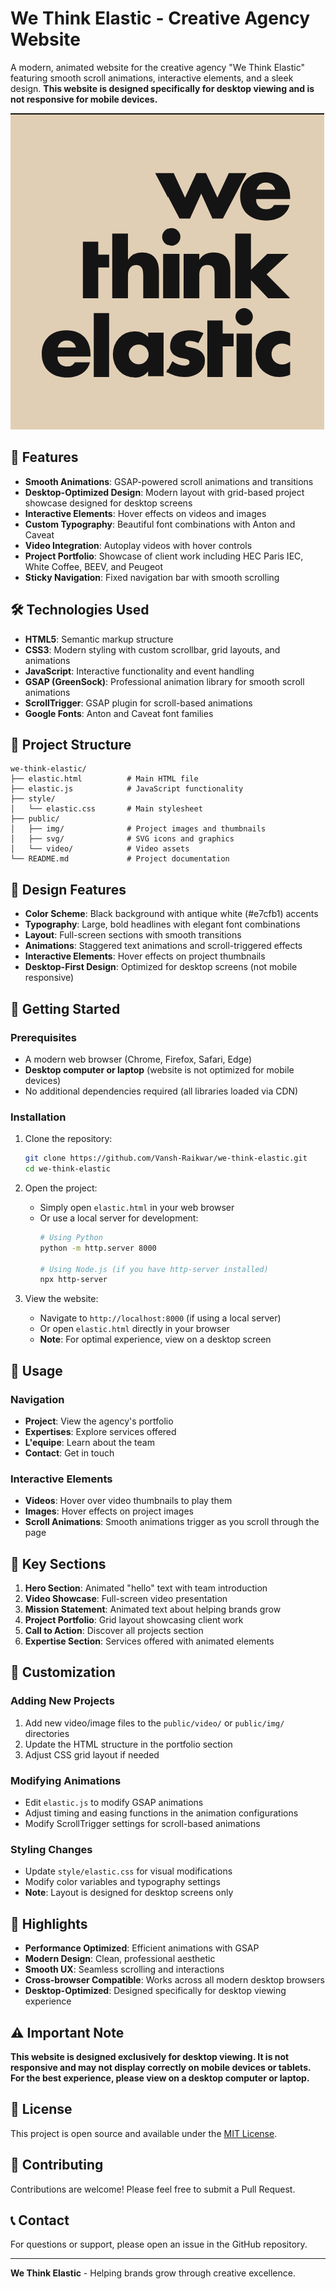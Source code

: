 # We Think Elastic - Creative Agency Website

A modern, animated website for the creative agency "We Think Elastic" featuring smooth scroll animations, interactive elements, and a sleek design. **This website is designed specifically for desktop viewing and is not responsive for mobile devices.**

![We Think Elastic](public/img/Screenshot%202024-10-12%20193457.png)

## 🚀 Features

- **Smooth Animations**: GSAP-powered scroll animations and transitions
- **Desktop-Optimized Design**: Modern layout with grid-based project showcase designed for desktop screens
- **Interactive Elements**: Hover effects on videos and images
- **Custom Typography**: Beautiful font combinations with Anton and Caveat
- **Video Integration**: Autoplay videos with hover controls
- **Project Portfolio**: Showcase of client work including HEC Paris IEC, White Coffee, BEEV, and Peugeot
- **Sticky Navigation**: Fixed navigation bar with smooth scrolling

## 🛠️ Technologies Used

- **HTML5**: Semantic markup structure
- **CSS3**: Modern styling with custom scrollbar, grid layouts, and animations
- **JavaScript**: Interactive functionality and event handling
- **GSAP (GreenSock)**: Professional animation library for smooth scroll animations
- **ScrollTrigger**: GSAP plugin for scroll-based animations
- **Google Fonts**: Anton and Caveat font families

## 📁 Project Structure

```
we-think-elastic/
├── elastic.html          # Main HTML file
├── elastic.js            # JavaScript functionality
├── style/
│   └── elastic.css       # Main stylesheet
├── public/
│   ├── img/              # Project images and thumbnails
│   ├── svg/              # SVG icons and graphics
│   └── video/            # Video assets
└── README.md             # Project documentation
```

## 🎨 Design Features

- **Color Scheme**: Black background with antique white (#e7cfb1) accents
- **Typography**: Large, bold headlines with elegant font combinations
- **Layout**: Full-screen sections with smooth transitions
- **Animations**: Staggered text animations and scroll-triggered effects
- **Interactive Elements**: Hover effects on project thumbnails
- **Desktop-First Design**: Optimized for desktop screens (not mobile responsive)

## 🚀 Getting Started

### Prerequisites

- A modern web browser (Chrome, Firefox, Safari, Edge)
- **Desktop computer or laptop** (website is not optimized for mobile devices)
- No additional dependencies required (all libraries loaded via CDN)

### Installation

1. Clone the repository:
   ```bash
   git clone https://github.com/Vansh-Raikwar/we-think-elastic.git
   cd we-think-elastic
   ```

2. Open the project:
   - Simply open `elastic.html` in your web browser
   - Or use a local server for development:
     ```bash
     # Using Python
     python -m http.server 8000
     
     # Using Node.js (if you have http-server installed)
     npx http-server
     ```

3. View the website:
   - Navigate to `http://localhost:8000` (if using a local server)
   - Or open `elastic.html` directly in your browser
   - **Note**: For optimal experience, view on a desktop screen

## 📱 Usage

### Navigation
- **Project**: View the agency's portfolio
- **Expertises**: Explore services offered
- **L'equipe**: Learn about the team
- **Contact**: Get in touch

### Interactive Elements
- **Videos**: Hover over video thumbnails to play them
- **Images**: Hover effects on project images
- **Scroll Animations**: Smooth animations trigger as you scroll through the page

## 🎯 Key Sections

1. **Hero Section**: Animated "hello" text with team introduction
2. **Video Showcase**: Full-screen video presentation
3. **Mission Statement**: Animated text about helping brands grow
4. **Project Portfolio**: Grid layout showcasing client work
5. **Call to Action**: Discover all projects section
6. **Expertise Section**: Services offered with animated elements

## 🔧 Customization

### Adding New Projects
1. Add new video/image files to the `public/video/` or `public/img/` directories
2. Update the HTML structure in the portfolio section
3. Adjust CSS grid layout if needed

### Modifying Animations
- Edit `elastic.js` to modify GSAP animations
- Adjust timing and easing functions in the animation configurations
- Modify ScrollTrigger settings for scroll-based animations

### Styling Changes
- Update `style/elastic.css` for visual modifications
- Modify color variables and typography settings
- **Note**: Layout is designed for desktop screens only

## 🌟 Highlights

- **Performance Optimized**: Efficient animations with GSAP
- **Modern Design**: Clean, professional aesthetic
- **Smooth UX**: Seamless scrolling and interactions
- **Cross-browser Compatible**: Works across all modern desktop browsers
- **Desktop-Optimized**: Designed specifically for desktop viewing experience

## ⚠️ Important Note

**This website is designed exclusively for desktop viewing. It is not responsive and may not display correctly on mobile devices or tablets. For the best experience, please view on a desktop computer or laptop.**

## 📄 License

This project is open source and available under the [MIT License](LICENSE).

## 🤝 Contributing

Contributions are welcome! Please feel free to submit a Pull Request.

## 📞 Contact

For questions or support, please open an issue in the GitHub repository.

---

**We Think Elastic** - Helping brands grow through creative excellence.
